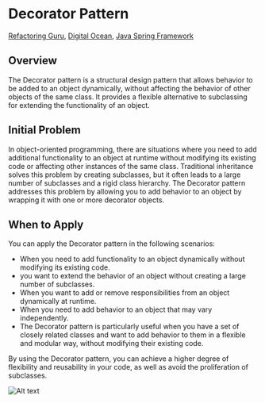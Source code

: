 # Decorator Pattern
[Refactoring Guru](https://refactoring.guru/design-patterns/decorator), [Digital Ocean](https://www.digitalocean.com/community/tutorials/decorator-design-pattern-in-java-example), [Java Spring Framework](https://springframework.guru/gang-of-four-design-patterns/decorator-pattern/)

## Overview
The Decorator pattern is a structural design pattern that allows behavior to be added to an object dynamically, without affecting the behavior of other objects of the same class. It provides a flexible alternative to subclassing for extending the functionality of an object.

## Initial Problem
In object-oriented programming, there are situations where you need to add additional functionality to an object at runtime without modifying its existing code or affecting other instances of the same class. Traditional inheritance solves this problem by creating subclasses, but it often leads to a large number of subclasses and a rigid class hierarchy. The Decorator pattern addresses this problem by allowing you to add behavior to an object by wrapping it with one or more decorator objects.

## When to Apply
You can apply the Decorator pattern in the following scenarios:

* When you need to add functionality to an object dynamically without modifying its existing code.
*  you want to extend the behavior of an object without creating a large number of subclasses.
* When you want to add or remove responsibilities from an object dynamically at runtime.
* When you need to add behavior to an object that may vary independently.
* The Decorator pattern is particularly useful when you have a set of closely related classes and want to add behavior to them in a flexible and modular way, without modifying their existing code.

By using the Decorator pattern, you can achieve a higher degree of flexibility and reusability in your code, as well as avoid the proliferation of subclasses.

![Alt text](UML.png)
